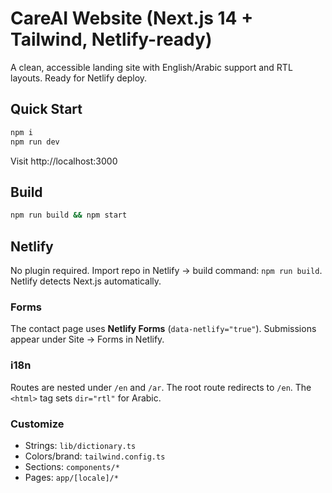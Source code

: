 # CareAI Website (Next.js 14 + Tailwind, Netlify-ready)

A clean, accessible landing site with English/Arabic support and RTL layouts. Ready for Netlify deploy.

## Quick Start
```bash
npm i
npm run dev
```
Visit http://localhost:3000

## Build
```bash
npm run build && npm start
```

## Netlify
No plugin required. Import repo in Netlify → build command: `npm run build`. Netlify detects Next.js automatically.

### Forms
The contact page uses **Netlify Forms** (`data-netlify="true"`). Submissions appear under Site → Forms in Netlify.

### i18n
Routes are nested under `/en` and `/ar`. The root route redirects to `/en`. The `<html>` tag sets `dir="rtl"` for Arabic.

### Customize
- Strings: `lib/dictionary.ts`
- Colors/brand: `tailwind.config.ts`
- Sections: `components/*`
- Pages: `app/[locale]/*`
